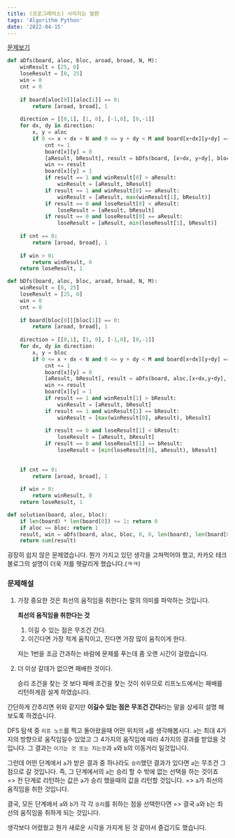 ```yaml
---
title: (프로그래머스) 사라지는 발판
tags: 'Algorithm Python'
date: '2022-04-15'
---
```


[문제보기](https://programmers.co.kr/learn/courses/30/lessons/92345#)

```python
def aDfs(board, aloc, bloc, aroad, broad, N, M):
    winResult = [25, 0]
    loseResult = [0, 25]
    win = 0
    cnt = 0
    
    if board[aloc[0]][aloc[1]] == 0:
        return [aroad, broad], 1
    
    direction = [[0,1], [1, 0], [-1,0], [0,-1]]
    for dx, dy in direction:
        x, y = aloc
        if 0 <= x + dx < N and 0 <= y + dy < M and board[x+dx][y+dy] == 1:
            cnt += 1
            board[x][y] = 0
            [aResult, bResult], result = bDfs(board, [x+dx, y+dy], bloc, aroad+1, broad, N, M)
            win += result
            board[x][y] = 1
            if result == 1 and winResult[0] > aResult:
                winResult = [aResult, bResult]
            if result == 1 and winResult[0] == aResult:
                winResult = [aResult, max(winResult[1], bResult)]
            if result == 0 and loseResult[0] < aResult:
                loseResult = [aResult, bResult]
            if result == 0 and loseResult[0] == aResult:
                loseResult = [aResult, min(loseResult[1], bResult)]
                
    if cnt == 0:
        return [aroad, broad], 1
    
    if win > 0:
        return winResult, 0
    return loseResult, 1

def bDfs(board, aloc, bloc, aroad, broad, N, M):
    winResult = [0, 25]
    loseResult = [25, 0]
    win = 0
    cnt = 0
    
    if board[bloc[0]][bloc[1]] == 0:
        return [aroad, broad], 1
    
    direction = [[0,1], [1, 0], [-1,0], [0,-1]]
    for dx, dy in direction:
        x, y = bloc
        if 0 <= x + dx < N and 0 <= y + dy < M and board[x+dx][y+dy] == 1:
            cnt += 1
            board[x][y] = 0
            [aResult, bResult], result = aDfs(board, aloc,[x+dx,y+dy], aroad, broad+1, N, M)
            win += result
            board[x][y] = 1
            if result == 1 and winResult[1] > bResult:
                winResult = [aResult, bResult]
            if result == 1 and winResult[1] == bResult:
                winResult = [max(winResult[0], aResult), bResult]
                
            if result == 0 and loseResult[1] < bResult:
                loseResult = [aResult, bResult]
            if result == 0 and loseResult[1] == bResult:
                loseResult = [min(loseResult[0], aResult), bResult]
            
            
    if cnt == 0:
        return [aroad, broad], 1
    
    if win > 0:
        return winResult, 0
    return loseResult, 1

def solution(board, aloc, bloc):
    if len(board) * len(board[0]) <= 1: return 0
    if aloc == bloc: return 1
    result, win = aDfs(board, aloc, bloc, 0, 0, len(board), len(board[0]))
    return sum(result)
```

굉장히 쉽지 않은 문제였습니다. 뭔가 가지고 있던 생각을 고쳐먹어야 했고, 카카오 테크 블로그의 설명이 더욱 저를 헷갈리게 했습니다.(ㅋㅋ)

### 문제해설

1. 가장 중요한 것은 최선의 움직임을 취한다는 말의 의미를 파악하는 것입니다.

   **최선의 움직임을 취한다는 것** 

   1. 이길 수 있는 점은 무조건 간다.
   2. 이긴다면 가장 적게 움직이고, 진다면 가장 많이 움직이게 한다.

   저는 1번을 조금 간과하는 바람에 문제를 푸는데 좀 오랜 시간이 걸렸습니다.

2. 더 이상 갈데가 없으면 패배한 것이다.

   승리 조건을 찾는 것 보다 패배 조건을 찾는 것이 쉬우므로 리프노드에서는 패배를 리턴하게끔 설계 하였습니다.

   

간단하게 간추리면 위와 같지만 **이길수 있는 점은 무조건 간다**라는 말을 상세히 설명 해보도록 하겠습니다.

DFS 탐색 중 `리프 노드`를 찍고 돌아왔을때 어떤 위치의 `a`를 생각해봅시다.  `a`는 최대 4가지의 방향으로 움직임일수 있었고 그 4가지의 움직임에 따라 4가지의 결과를 받았을 것입니다. 그 결과는 `이기는 것 또는 지는것`과  `a`와 `b`의 이동거리 일것입니다.

그런데 어떤 단계에서 `a`가 받은 결과 중 하나라도 `승리`했던 결과가 있다면 `a`는 무조건 그 점으로 갈 것입니다. 즉, 그 단계에서의 `a`는 승리 할 수 밖에 없는 선택을 하는 것이죠 => 전 단계로 리턴하는 값은 `a`가 승리 했을때의 값을 리턴할 것입니다. => `a`가 최선의 움직임을 취한 것입니다.

결국, 모든 단계에서 `a`와 `b`가 각 각 `승리`를 취하는 점을 선택한다면 => 결국 `a`와 `b`는 최선의 움직임을 취하게 되는 것입니다.

생각보다 어렸웠고 뭔가 새로운 시각을 가지게 된 것 같아서 즐겁기도 했습니다. 
